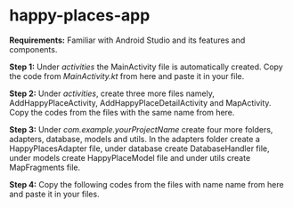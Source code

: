 # happy-places-app
**Requirements:** Familiar with Android Studio and its features and components.

**Step 1:** Under _activities_ the MainActivity file is automatically created. Copy the code from _MainActivity.kt_ from here and paste it in your file.

**Step 2:** Under _activities_, create three more files namely, AddHappyPlaceActivity, AddHappyPlaceDetailActivity and MapActivity. Copy the codes from the files with the same name from here.

**Step 3:** Under _com.example.yourProjectName_ create four more folders, adapters, database, models and utils. In the adapters folder create a HappyPlacesAdapter file, under database create DatabaseHandler file, under models create HappyPlaceModel file and under utils create MapFragments file.

**Step 4:** Copy the following codes from the files with name name from here and paste it in your files.
